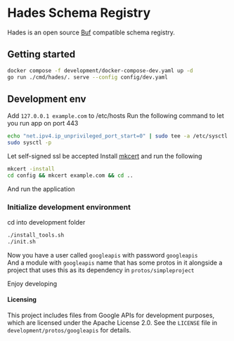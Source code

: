 # Hades Schema Registry

Hades is an open source [Buf](https://github.com/bufbuild/buf) compatible schema registry.

## Getting started
```sh
docker compose -f development/docker-compose-dev.yaml up -d
go run ./cmd/hades/. serve --config config/dev.yaml
```

## Development env
Add `127.0.0.1 example.com` to /etc/hosts
Run the following command to let you run app on port 443
```bash
echo "net.ipv4.ip_unprivileged_port_start=0" | sudo tee -a /etc/sysctl.conf
sudo sysctl -p
```
Let self-signed ssl be accepted
Install [mkcert](https://github.com/FiloSottile/mkcert)
and run the following
```bash
mkcert -install
cd config && mkcert example.com && cd ..
```

And run the application

### Initialize development environment
cd into development folder
```bash
./install_tools.sh
./init.sh
```

Now you have a user called `googleapis` with password `googleapis` \
And a module with `googleapis` name that has some protos in it alongside a project 
that uses this as its dependency in `protos/simpleproject`

Enjoy developing

#### Licensing
This project includes files from Google APIs for development purposes, which are licensed under the Apache License 2.0. See the `LICENSE` file in `development/protos/googleapis` for details.

